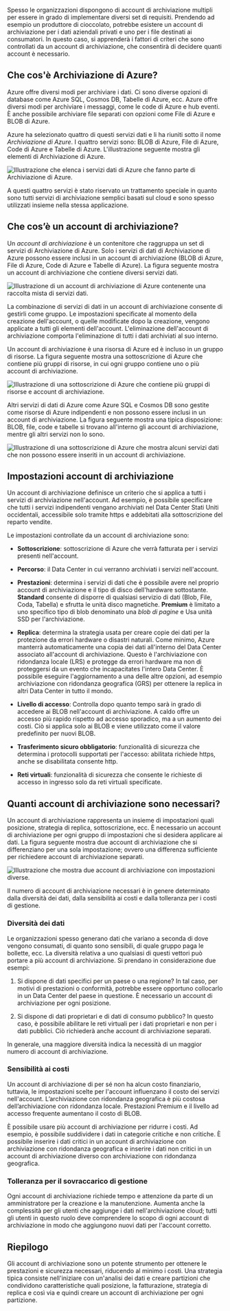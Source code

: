 Spesso le organizzazioni dispongono di account di archiviazione multipli per essere in grado di implementare diversi set di requisiti. Prendendo ad esempio un produttore di cioccolato, potrebbe esistere un account di archiviazione per i dati aziendali privati e uno per i file destinati ai consumatori. In questo caso, si apprenderà i fattori di criteri che sono controllati da un account di archiviazione, che consentirà di decidere quanti account è necessario.

## <a name="what-is-azure-storage"></a>Che cos'è Archiviazione di Azure?

Azure offre diversi modi per archiviare i dati. Ci sono diverse opzioni di database come Azure SQL, Cosmos DB, Tabelle di Azure, ecc. Azure offre diversi modi per archiviare i messaggi, come le code di Azure e hub eventi. È anche possibile archiviare file separati con opzioni come File di Azure e BLOB di Azure.

Azure ha selezionato quattro di questi servizi dati e li ha riuniti sotto il nome _Archiviazione di Azure_. I quattro servizi sono: BLOB di Azure, File di Azure, Code di Azure e Tabelle di Azure. L'illustrazione seguente mostra gli elementi di Archiviazione di Azure.

![Illustrazione che elenca i servizi dati di Azure che fanno parte di Archiviazione di Azure.](../media/2-azure-storage.png)

A questi quattro servizi è stato riservato un trattamento speciale in quanto sono tutti servizi di archiviazione semplici basati sul cloud e sono spesso utilizzati insieme nella stessa applicazione.

## <a name="what-is-a-storage-account"></a>Che cos’è un account di archiviazione?

Un _account di archiviazione_ è un contenitore che raggruppa un set di servizi di Archiviazione di Azure. Solo i servizi di dati di Archiviazione di Azure possono essere inclusi in un account di archiviazione (BLOB di Azure, File di Azure, Code di Azure e Tabelle di Azure). La figura seguente mostra un account di archiviazione che contiene diversi servizi dati.

![Illustrazione di un account di archiviazione di Azure contenente una raccolta mista di servizi dati.](../media/2-what-is-a-storage-account.png)

La combinazione di servizi di dati in un account di archiviazione consente di gestirli come gruppo. Le impostazioni specificate al momento della creazione dell'account, o quelle modificate dopo la creazione, vengono applicate a tutti gli elementi dell'account. L'eliminazione dell'account di archiviazione comporta l'eliminazione di tutti i dati archiviati al suo interno.

Un account di archiviazione è una risorsa di Azure ed è incluso in un gruppo di risorse. La figura seguente mostra una sottoscrizione di Azure che contiene più gruppi di risorse, in cui ogni gruppo contiene uno o più account di archiviazione.

![Illustrazione di una sottoscrizione di Azure che contiene più gruppi di risorse e account di archiviazione.](../media/2-resource-groups-and-storage-accounts.png)

Altri servizi di dati di Azure come Azure SQL e Cosmos DB sono gestite come risorse di Azure indipendenti e non possono essere inclusi in un account di archiviazione. La figura seguente mostra una tipica disposizione: BLOB, file, code e tabelle si trovano all'interno gli account di archiviazione, mentre gli altri servizi non lo sono.

![Illustrazione di una sottoscrizione di Azure che mostra alcuni servizi dati che non possono essere inseriti in un account di archiviazione.](../media/2-typical-subscription-organization.png)

## <a name="storage-account-settings"></a>Impostazioni account di archiviazione

Un account di archiviazione definisce un criterio che si applica a tutti i servizi di archiviazione nell'account. Ad esempio, è possibile specificare che tutti i servizi indipendenti vengano archiviati nel Data Center Stati Uniti occidentali, accessibile solo tramite https e addebitati alla sottoscrizione del reparto vendite.

Le impostazioni controllate da un account di archiviazione sono:

- **Sottoscrizione**: sottoscrizione di Azure che verrà fatturata per i servizi presenti nell'account.

- **Percorso**: il Data Center in cui verranno archiviati i servizi nell'account.

- **Prestazioni**: determina i servizi di dati che è possibile avere nel proprio account di archiviazione e il tipo di disco dell'hardware sottostante. **Standard** consente di disporre di qualsiasi servizio di dati (Blob, File, Coda, Tabella) e sfrutta le unità disco magnetiche. **Premium** è limitato a uno specifico tipo di blob denominato una _blob di pagine_ e Usa unità SSD per l'archiviazione.

- **Replica**: determina la strategia usata per creare copie dei dati per la protezione da errori hardware o disastri naturali. Come minimo, Azure manterrà automaticamente una copia dei dati all'interno del Data Center associato all'account di archiviazione. Questo è l'archiviazione con ridondanza locale (LRS) e protegge da errori hardware ma non di proteggersi da un evento che incapacitates l'intero Data Center. È possibile eseguire l'aggiornamento a una delle altre opzioni, ad esempio archiviazione con ridondanza geografica (GRS) per ottenere la replica in altri Data Center in tutto il mondo.

- **Livello di accesso**: Controlla dopo quanto tempo sarà in grado di accedere ai BLOB nell'account di archiviazione. A caldo offre un accesso più rapido rispetto ad accesso sporadico, ma a un aumento dei costi. Ciò si applica solo ai BLOB e viene utilizzato come il valore predefinito per nuovi BLOB.

- **Trasferimento sicuro obbligatorio**: funzionalità di sicurezza che determina i protocolli supportati per l'accesso: abilitata richiede https, anche se disabilitata consente http.

- **Reti virtuali**: funzionalità di sicurezza che consente le richieste di accesso in ingresso solo da reti virtuali specificate.

## <a name="how-many-storage-accounts-do-you-need"></a>Quanti account di archiviazione sono necessari?

Un account di archiviazione rappresenta un insieme di impostazioni quali posizione, strategia di replica, sottoscrizione, ecc. È necessario un account di archiviazione per ogni gruppo di impostazioni che si desidera applicare ai dati. La figura seguente mostra due account di archiviazione che si differenziano per una sola impostazione; ovvero una differenza sufficiente per richiedere account di archiviazione separati.

![Illustrazione che mostra due account di archiviazione con impostazioni diverse.](../media/2-multiple-storage-accounts.png)

Il numero di account di archiviazione necessari è in genere determinato dalla diversità dei dati, dalla sensibilità ai costi e dalla tolleranza per i costi di gestione.

### <a name="data-diversity"></a>Diversità dei dati

Le organizzazioni spesso generano dati che variano a seconda di dove vengono consumati, di quanto sono sensibili, di quale gruppo paga le bollette, ecc. La diversità relativa a uno qualsiasi di questi vettori può portare a più account di archiviazione. Si prendano in considerazione due esempi:

1. Si dispone di dati specifici per un paese o una regione? In tal caso, per motivi di prestazioni o conformità, potrebbe essere opportuno collocarlo in un Data Center del paese in questione. È necessario un account di archiviazione per ogni posizione.

1. Si dispone di dati proprietari e di dati di consumo pubblico? In questo caso, è possibile abilitare le reti virtuali per i dati proprietari e non per i dati pubblici. Ciò richiederà anche account di archiviazione separati.

In generale, una maggiore diversità indica la necessità di un maggior numero di account di archiviazione.

### <a name="cost-sensitivity"></a>Sensibilità ai costi

Un account di archiviazione di per sé non ha alcun costo finanziario, tuttavia, le impostazioni scelte per l'account influenzano il costo dei servizi nell'account. L’archiviazione con ridondanza geografica è più costosa dell’archiviazione con ridondanza locale. Prestazioni Premium e il livello ad accesso frequente aumentano il costo di BLOB.

È possibile usare più account di archiviazione per ridurre i costi. Ad esempio, è possibile suddividere i dati in categorie critiche e non critiche. È possibile inserire i dati critici in un account di archiviazione con archiviazione con ridondanza geografica e inserire i dati non critici in un account di archiviazione diverso con archiviazione con ridondanza geografica.

### <a name="tolerance-for-management-overhead"></a>Tolleranza per il sovraccarico di gestione

Ogni account di archiviazione richiede tempo e attenzione da parte di un amministratore per la creazione e la manutenzione. Aumenta anche la complessità per gli utenti che aggiunge i dati nell'archiviazione cloud; tutti gli utenti in questo ruolo deve comprendere lo scopo di ogni account di archiviazione in modo che aggiungono nuovi dati per l'account corretto.

## <a name="summary"></a>Riepilogo

Gli account di archiviazione sono un potente strumento per ottenere le prestazioni e sicurezza necessari, riducendo al minimo i costi. Una strategia tipica consiste nell'iniziare con un'analisi dei dati e creare partizioni che condividono caratteristiche quali posizione, la fatturazione, strategia di replica e così via e quindi creare un account di archiviazione per ogni partizione.
